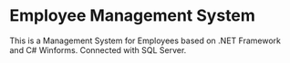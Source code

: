 # Employee Management System
This is a Management System for Employees based on .NET Framework and C# Winforms. Connected with SQL Server.
